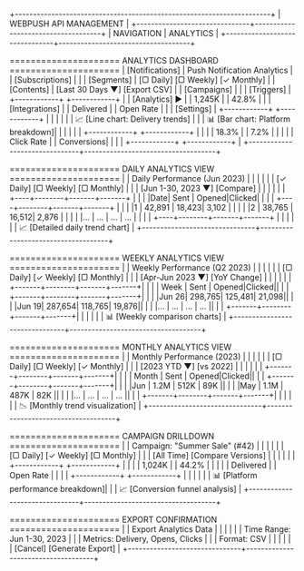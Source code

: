 +----------------------------------------------------------------------+
|                      WEBPUSH API MANAGEMENT                          |
+-------------------------------+------------------------------------+
| NAVIGATION                    |  ANALYTICS                         |
+-------------------------------+------------------------------------+

===================== ANALYTICS DASHBOARD =====================
| [Notifications]                   |  Push Notification Analytics       |
| [Subscriptions]               |                                    |
| [Segments]                    |  [▢ Daily] [▢ Weekly] [✓ Monthly]  |
| [Contents]                     |  [Last 30 Days ▼] [Export CSV]     |
| [Campaigns]                   |                                    |
| [Triggers]                  |  +------------+ +------------+     |
| [Analytics] ►                 |  | 1,245K     | | 42.8%      |     |
| [Integrations]                |  | Delivered  | | Open Rate  |     |
| [Settings]                    |  +------------+ +------------+     |
|                               |                                    |
|                               |  📈 [Line chart: Delivery trends]  |
|                               |  📊 [Bar chart: Platform breakdown]|
|                               |                                    |
|                               |  +------------+ +------------+     |
|                               |  | 18.3%      | | 7.2%       |     |
|                               |  | Click Rate | | Conversions|     |
|                               |  +------------+ +------------+     |
+-------------------------------+------------------------------------+

===================== DAILY ANALYTICS VIEW =====================
|                               |  Daily Performance (Jun 2023)      |
|                               |                                    |
|                               |  [✓ Daily] [▢ Weekly] [▢ Monthly]  |
|                               |  [Jun 1-30, 2023 ▼] [Compare]      |
|                               |                                    |
|                               |  +----+--------+-------+-------+   |
|                               |  |Date| Sent   | Opened|Clicked|   |
|                               |  +----+--------+-------+-------+   |
|                               |  |1   | 42,891 | 18,423| 3,102 |   |
|                               |  |2   | 38,765 | 16,512| 2,876 |   |
|                               |  |... | ...    | ...   | ...   |   |
|                               |  +----+--------+-------+-------+   |
|                               |                                    |
|                               |  📈 [Detailed daily trend chart]    |
+-------------------------------+------------------------------------+

===================== WEEKLY ANALYTICS VIEW =====================
|                               |  Weekly Performance (Q2 2023)      |
|                               |                                    |
|                               |  [▢ Daily] [✓ Weekly] [▢ Monthly]  |
|                               |  [Apr-Jun 2023 ▼] [YoY Change]     |
|                               |                                    |
|                               |  +-------+--------+-------+-------+|
|                               |  | Week  | Sent   | Opened|Clicked||
|                               |  +-------+--------+-------+-------+|
|                               |  |Jun 26| 298,765| 125,481| 21,098||
|                               |  |Jun 19| 287,654| 118,765| 19,876||
|                               |  |...   | ...    | ...   | ...   ||
|                               |  +-------+--------+-------+-------+|
|                               |                                    |
|                               |  📊 [Weekly comparison charts]      |
+-------------------------------+------------------------------------+

===================== MONTHLY ANALYTICS VIEW =====================
|                               |  Monthly Performance (2023)       |
|                               |                                    |
|                               |  [▢ Daily] [▢ Weekly] [✓ Monthly] |
|                               |  [2023 YTD ▼] [vs 2022]           |
|                               |                                    |
|                               |  +-------+--------+-------+-------+|
|                               |  | Month | Sent   | Opened|Clicked||
|                               |  +-------+--------+-------+-------+|
|                               |  |Jun    | 1.2M   | 512K  | 89K   ||
|                               |  |May    | 1.1M   | 487K  | 82K   ||
|                               |  |...    | ...    | ...   | ...   ||
|                               |  +-------+--------+-------+-------+|
|                               |                                    |
|                               |  📉 [Monthly trend visualization]  |
+-------------------------------+------------------------------------+

===================== CAMPAIGN DRILLDOWN =====================
|                               |  Campaign: "Summer Sale" (#42)    |
|                               |                                    |
|                               |  [▢ Daily] [✓ Weekly] [▢ Monthly] |
|                               |  [All Time] [Compare Versions]     |
|                               |                                    |
|                               |  +------------+ +------------+     |
|                               |  | 1,024K     | | 44.2%      |     |
|                               |  | Delivered  | | Open Rate  |     |
|                               |  +------------+ +------------+     |
|                               |                                    |
|                               |  📊 [Platform performance breakdown]|
|                               |  📈 [Conversion funnel analysis]   |
+-------------------------------+------------------------------------+

===================== EXPORT CONFIRMATION =====================
|                               |  Export Analytics Data             |
|                               |                                    |
|                               |  Time Range: Jun 1-30, 2023       |
|                               |  Metrics: Delivery, Opens, Clicks |
|                               |  Format: CSV                      |
|                               |                                    |
|                               |  [Cancel]    [Generate Export]     |
+-------------------------------+------------------------------------+